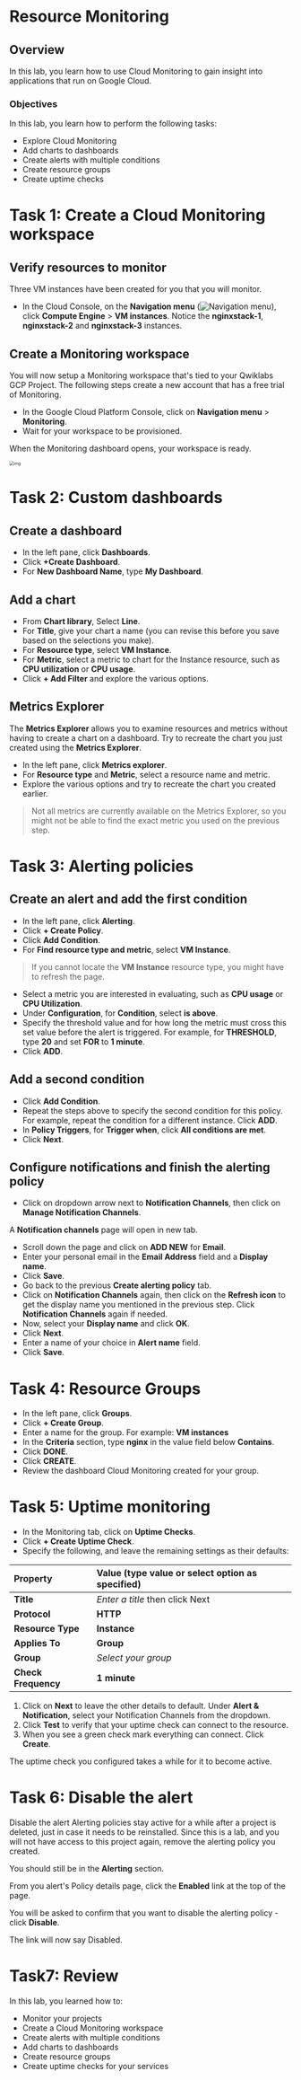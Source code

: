 # Resource Monitoring



## Overview

In this lab, you learn how to use Cloud Monitoring to gain insight into applications that run on Google Cloud.



### Objectives

In this lab, you learn how to perform the following tasks:

- Explore Cloud Monitoring
- Add charts to dashboards
- Create alerts with multiple conditions
- Create resource groups
- Create uptime checks



# Task 1: Create a Cloud Monitoring workspace



## Verify resources to monitor

Three VM instances have been created for you that you will monitor.

* In the Cloud Console, on the **Navigation menu** (![Navigation menu](https://cdn.qwiklabs.com/tkgw1TDgj4Q%2BYKQUW4jUFd0O5OEKlUMBRYbhlCrF0WY%3D)), click **Compute Engine** > **VM instances**. Notice the **nginxstack-1**, **nginxstack-2** and **nginxstack-3** instances.



## Create a Monitoring workspace

You will now setup a Monitoring workspace that's tied to your Qwiklabs GCP Project. The following steps create a new account that has a free trial of Monitoring.

* In the Google Cloud Platform Console, click on **Navigation menu** > **Monitoring**.
* Wait for your workspace to be provisioned.

When the Monitoring dashboard opens, your workspace is ready.

<img src="https://cdn.qwiklabs.com/58FQA3ZYeF1Uh01sWQnh5ymX4wPAAjryBAbPh92DHsY%3D" alt="img" style="zoom:50%;" />



# Task 2: Custom dashboards



## Create a dashboard

* In the left pane, click **Dashboards**.
* Click **+Create Dashboard**.
* For **New Dashboard Name**, type **My Dashboard**.



## Add a chart

* From **Chart library**, Select **Line**.
* For **Title**, give your chart a name (you can revise this before you save based on the selections you make).
* For **Resource type**, select **VM Instance**.
* For **Metric**, select a metric to chart for the Instance resource, such as **CPU utilization** or **CPU usage**.
* Click **+ Add Filter** and explore the various options.



## Metrics Explorer

The **Metrics Explorer** allows you to examine resources and metrics without having to create a chart on a dashboard. Try to recreate the chart you just created using the **Metrics Explorer**.

* In the left pane, click **Metrics explorer**.
* For **Resource type** and **Metric**, select a resource name and metric.
* Explore the various options and try to recreate the chart you created earlier.

> Not all metrics are currently available on the Metrics Explorer, so you might not be able to find the exact metric you used on the previous step.



# Task 3: Alerting policies



## Create an alert and add the first condition

* In the left pane, click **Alerting**.
* Click **+ Create Policy**.
* Click **Add Condition**.
* For **Find resource type and metric**, select **VM Instance**.

> If you cannot locate the **VM Instance** resource type, you might have to refresh the page.

* Select a metric you are interested in evaluating, such as **CPU usage** or **CPU Utilization**.
* Under **Configuration**, for **Condition**, select **is above**.
* Specify the threshold value and for how long the metric must cross this set value before the alert is triggered. For example, for **THRESHOLD**, type **20** and set **FOR** to **1 minute**.
* Click **ADD**.



## Add a second condition

* Click **Add Condition**.
* Repeat the steps above to specify the second condition for this policy. For example, repeat the condition for a different instance. Click **ADD**.
* In **Policy Triggers**, for **Trigger when**, click **All conditions are met**.
* Click **Next**.



## Configure notifications and finish the alerting policy

* Click on dropdown arrow next to **Notification Channels**, then click on **Manage Notification Channels**.

A **Notification channels** page will open in new tab.

* Scroll down the page and click on **ADD NEW** for **Email**.
* Enter your personal email in the **Email Address** field and a **Display name**.
* Click **Save**.
* Go back to the previous **Create alerting policy** tab.
* Click on **Notification Channels** again, then click on the **Refresh icon** to get the display name you mentioned in the previous step. Click **Notification Channels** again if needed.
* Now, select your **Display name** and click **OK**.
* Click **Next**.
* Enter a name of your choice in **Alert name** field.
* Click **Save**.



# Task 4: Resource Groups

* In the left pane, click **Groups**.
* Click **+ Create Group**.
* Enter a name for the group. For example: **VM instances**
* In the **Criteria** section, type **nginx** in the value field below **Contains**.
* Click **DONE**.
* Click **CREATE**.
* Review the dashboard Cloud Monitoring created for your group.



# Task 5: Uptime monitoring

* In the Monitoring tab, click on **Uptime Checks**.
* Click **+ Create Uptime Check**.
* Specify the following, and leave the remaining settings as their defaults:

| Property            | Value (type value or select option as specified) |
| :------------------ | :----------------------------------------------- |
| **Title**           | *Enter a title* then click Next                  |
| **Protocol**        | **HTTP**                                         |
| **Resource Type**   | **Instance**                                     |
| **Applies To**      | **Group**                                        |
| **Group**           | *Select your group*                              |
| **Check Frequency** | **1 minute**                                     |

1. Click on **Next** to leave the other details to default. Under **Alert & Notification**, select your Notification Channels from the dropdown.
2. Click **Test** to verify that your uptime check can connect to the resource.
3. When you see a green check mark everything can connect. Click **Create**.

The uptime check you configured takes a while for it to become active.



# Task 6: Disable the alert

Disable the alert Alerting policies stay active for a while after a project is deleted, just in case it needs to be reinstalled. Since this is a lab, and you will not have access to this project again, remove the alerting policy you created.

You should still be in the **Alerting** section.

From you alert's Policy details page, click the **Enabled** link at the top of the page.

You will be asked to confirm that you want to disable the alerting policy - click **Disable**.

The link will now say Disabled.



# Task7: Review 

In this lab, you learned how to:

- Monitor your projects
- Create a Cloud Monitoring workspace
- Create alerts with multiple conditions
- Add charts to dashboards
- Create resource groups
- Create uptime checks for your services







